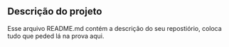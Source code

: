 ## Descrição do projeto
Esse arquivo README.md contém a descrição do seu repostiório, coloca
tudo que peded lá na prova aqui.
